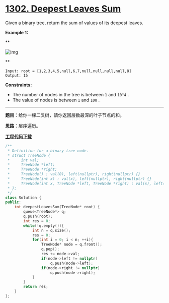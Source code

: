 # [1302. Deepest Leaves Sum](https://leetcode.com/problems/deepest-leaves-sum/)

Given a binary tree, return the sum of values of its deepest leaves.

**Example 1:**

**

![img](https://assets.leetcode.com/uploads/2019/07/31/1483_ex1.png)

**

```
Input: root = [1,2,3,4,5,null,6,7,null,null,null,null,8]
Output: 15
```

**Constraints:**

* The number of nodes in the tree is between `1` and `10^4` .
* The value of nodes is between `1` and `100` .

-----

**题目**：给你一棵二叉树，请你返回层数最深的叶子节点的和。

**思路**：层序遍历。

[**工程代码下载**](https://github.com/shenkh/leetcode)

``` cpp
/**
 * Definition for a binary tree node.
 * struct TreeNode {
 *     int val;
 *     TreeNode *left;
 *     TreeNode *right;
 *     TreeNode() : val(0), left(nullptr), right(nullptr) {}
 *     TreeNode(int x) : val(x), left(nullptr), right(nullptr) {}
 *     TreeNode(int x, TreeNode *left, TreeNode *right) : val(x), left(left), right(right) {}
 * };
 */
class Solution {
public:
    int deepestLeavesSum(TreeNode* root) {
        queue<TreeNode*> q;
        q.push(root);
        int res = 0;
        while(!q.empty()){
            int n = q.size();
            res = 0;
            for(int i = 0; i < n; ++i){
                TreeNode* node = q.front();
                q.pop();
                res += node->val;
                if(node->left != nullptr)
                    q.push(node->left);
                if(node->right != nullptr)
                    q.push(node->right);
            }
        }
        return res;
    }
};
```
